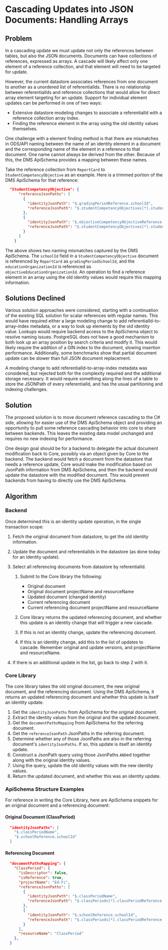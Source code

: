 # Cascading Updates into JSON Documents: Handling Arrays

## Problem

In a cascading update we must update not only the references between tables, but also the JSON documents.
Documents can have collections of references, expressed as arrays. A cascade will likely affect only one
element of a reference collection, and that element will need to be targeted for update.

However, the current datastore associates references from one document to another as a unordered list of
referentialIds. There is no relationship between referentialIds and reference collections that would allow for
direct array element targeting for an update. Support for individual element updates can be performed in one
of two ways:

- Extensive datastore modeling changes to associate a referentialId with a reference collection array index.
- Finding the reference element in the array using the old identity values themselves.

One challenge with a element finding method is that there are mismatches in ODS/API naming between the name of
an identity element in a document and the corresponding name of the element in a reference to that document.
One name cannot always be derived from the other. Because of this, the DMS ApiSchema provides a mapping
between these names.

Take the reference collection from `ReportCard` to `StudentCompetencyObjective` as an example. Here is a
trimmed portion of the DMS ApiSchema for that reference:

```json
  "StudentCompetencyObjective": {
      "referenceJsonPaths": [
        {
          "identityJsonPath": "$.gradingPeriodReference.schoolId",
          "referenceJsonPath": "$.studentCompetencyObjectives[*].studentCompetencyObjectiveReference.gradingPeriodSchoolId"
        },
        {
          "identityJsonPath": "$.objectiveCompetencyObjectiveReference.educationOrganizationId",
          "referenceJsonPath": "$.studentCompetencyObjectives[*].studentCompetencyObjectiveReference.objectiveEducationOrganizationId"
        }
      ]
    }
```

The above shows two naming mismatches captured by the DMS ApiSchema. The `schoolId` field in a
`StudentCompetencyObjective` document is referenced by `ReportCard` as `gradingPeriodSchoolId`, and the
`educationOrganizationId` is referenced as `objectiveEducationOrganizationId`. An operation to find a
reference element in an array using the old identity values would require this mapping information.

## Solutions Declined

Various solution approaches were considered, starting with a continuation of the existing SQL solution for
scalar references with regular names. This would have required either a large modeling change to add
referentialId-to-array-index metadata, or a way to look up elements by the old identity value. Lookups would
require backend access to the ApiSchema object to resolve naming issues. PostgreSQL does not have a good
mechanism to both look up an array position by search criteria and modify it. This would likely require the
addition of a GIN index to the document, slowing insertion performance. Additionally, some benchmarks show
that partial document update can be slower than full JSON document replacement.

A modeling change to add referentialId-to-array-index metadata was considered, but rejected both for the
complexity required and the additional storage necessary. It would require something along the lines of a
table to store the JSONPath of every referentialId, and has the usual partitioning and indexing challenges.

## Solution

The proposed solution is to move document reference cascading to the C# side, allowing for easier use of the
DMS ApiSchema object and providing an opportunity to pull some reference cascading behavior into core to share
between backends. This leaves the existing data model unchanged and requires no new indexing for performance.

One design goal should be for a backend to delegate the actual document modification back to Core, possibly
via an object given by Core to the backend. The backend would fetch a document from the datastore that needs a
reference update, Core would make the modification based on JsonPath information from DMS ApiSchema, and then
the backend would update the datastore with the modified document. This would prevent backends from having to
directly use the DMS ApiSchema.

## Algorithm

### Backend

Once determined this is an identity update operation, in the single transaction scope:

1. Fetch the original document from datastore, to get the old identity information.

1. Update the document and referentialIds in the datastore (as done today for an identity update).

1. Select all referencing documents from datastore by referentialId.

   1. Submit to the Core library the following:
      * Original document
      * Original document projectName and resourceName
      * Updated document (changed identity)
      * Current referencing document
      * Current referencing document projectName and resourceName

   1. Core library returns the updated referencing document, and whether this update is an identity change
      that will trigger a new cascade.

   1. If this is not an identity change, update the referencing document.

	 1. If this is an identity change, add this to the list of updates to cascade. Remember original and update
	 versions, and projectName and resourceName.

1. If there is an additional update in the list, go back to step 2 with it.

### Core Library

The core library takes the old original document, the new original document, and the referencing document.
Using the DMS ApiSchema, it returns an updated referencing document and whether this update is itself an
identity update.

   1. Get the `identityJsonPaths` from ApiSchema for the original document.
   1. Extract the identity values from the original and the updated document.
   1. Get the `documentPathsMapping` from ApiSchema for the referring document.
   1. Get the `referenceJsonPath` JsonPaths in the referring document.
   1. Determine whether any of those JsonPaths are also in the referring document's `identityJsonPaths`. If
      so, this update is itself an identity update.
   1. Construct a JsonPath query using those JsonPaths `AND`ed together along with the original identity
      values.
   1. Using the query, update the old identity values with the new identity values.
   1. Return the updated document, and whether this was an identity update.

### ApiSchema Structure Examples

For reference in writing the Core Library, here are ApiSchema snippets for an original document and a
referencing document:

#### Original Document (ClassPeriod)
```json
  "identityJsonPaths": [
	"$.classPeriodName",
	"$.schoolReference.schoolId"
  ]
```

#### Referencing Document
```json
  "documentPathsMapping": {
	"ClassPeriod": {
	  "isDescriptor": false,
	  "isReference": true,
	  "projectName": "Ed-Fi",
	  "referenceJsonPaths": [
		{
		  "identityJsonPath": "$.classPeriodName",
		  "referenceJsonPath": "$.classPeriods[*].classPeriodReference.classPeriodName"
		},
		{
		  "identityJsonPath": "$.schoolReference.schoolId",
		  "referenceJsonPath": "$.classPeriods[*].classPeriodReference.schoolId"
		}
	  ],
	  "resourceName": "ClassPeriod"
	},
  }
```
